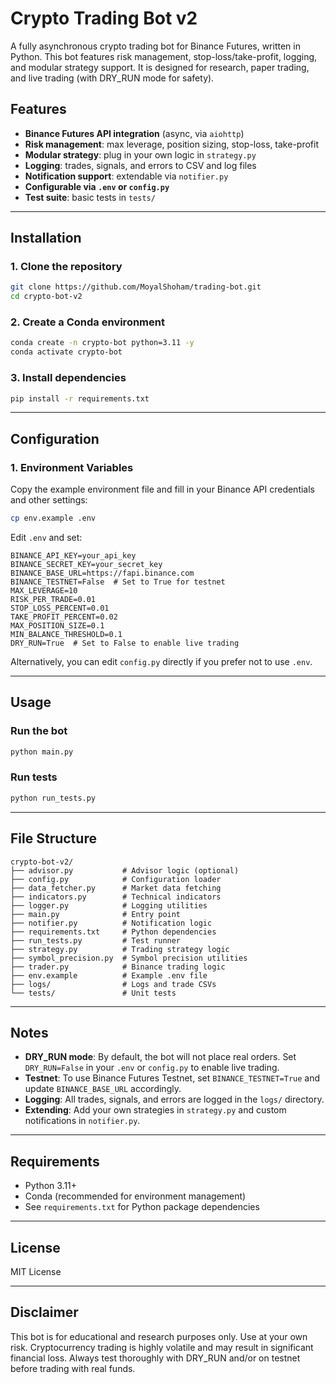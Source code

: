 # Crypto Trading Bot v2

A fully asynchronous crypto trading bot for Binance Futures, written in Python. This bot features risk management, stop-loss/take-profit, logging, and modular strategy support. It is designed for research, paper trading, and live trading (with DRY_RUN mode for safety).

## Features
- **Binance Futures API integration** (async, via `aiohttp`)
- **Risk management**: max leverage, position sizing, stop-loss, take-profit
- **Modular strategy**: plug in your own logic in `strategy.py`
- **Logging**: trades, signals, and errors to CSV and log files
- **Notification support**: extendable via `notifier.py`
- **Configurable via `.env` or `config.py`**
- **Test suite**: basic tests in `tests/`

---

## Installation

### 1. Clone the repository
```sh
git clone https://github.com/MoyalShoham/trading-bot.git
cd crypto-bot-v2
```

### 2. Create a Conda environment
```sh
conda create -n crypto-bot python=3.11 -y
conda activate crypto-bot
```

### 3. Install dependencies
```sh
pip install -r requirements.txt
```

---

## Configuration

### 1. Environment Variables

Copy the example environment file and fill in your Binance API credentials and other settings:

```sh
cp env.example .env
```

Edit `.env` and set:
```
BINANCE_API_KEY=your_api_key
BINANCE_SECRET_KEY=your_secret_key
BINANCE_BASE_URL=https://fapi.binance.com
BINANCE_TESTNET=False  # Set to True for testnet
MAX_LEVERAGE=10
RISK_PER_TRADE=0.01
STOP_LOSS_PERCENT=0.01
TAKE_PROFIT_PERCENT=0.02
MAX_POSITION_SIZE=0.1
MIN_BALANCE_THRESHOLD=0.1
DRY_RUN=True  # Set to False to enable live trading
```

Alternatively, you can edit `config.py` directly if you prefer not to use `.env`.

---

## Usage

### Run the bot
```sh
python main.py
```

### Run tests
```sh
python run_tests.py
```

---

## File Structure

```
crypto-bot-v2/
├── advisor.py           # Advisor logic (optional)
├── config.py            # Configuration loader
├── data_fetcher.py      # Market data fetching
├── indicators.py        # Technical indicators
├── logger.py            # Logging utilities
├── main.py              # Entry point
├── notifier.py          # Notification logic
├── requirements.txt     # Python dependencies
├── run_tests.py         # Test runner
├── strategy.py          # Trading strategy logic
├── symbol_precision.py  # Symbol precision utilities
├── trader.py            # Binance trading logic
├── env.example          # Example .env file
├── logs/                # Logs and trade CSVs
└── tests/               # Unit tests
```

---

## Notes
- **DRY_RUN mode**: By default, the bot will not place real orders. Set `DRY_RUN=False` in your `.env` or `config.py` to enable live trading.
- **Testnet**: To use Binance Futures Testnet, set `BINANCE_TESTNET=True` and update `BINANCE_BASE_URL` accordingly.
- **Logging**: All trades, signals, and errors are logged in the `logs/` directory.
- **Extending**: Add your own strategies in `strategy.py` and custom notifications in `notifier.py`.

---

## Requirements
- Python 3.11+
- Conda (recommended for environment management)
- See `requirements.txt` for Python package dependencies

---

## License
MIT License

---

## Disclaimer
This bot is for educational and research purposes only. Use at your own risk. Cryptocurrency trading is highly volatile and may result in significant financial loss. Always test thoroughly with DRY_RUN and/or on testnet before trading with real funds.

